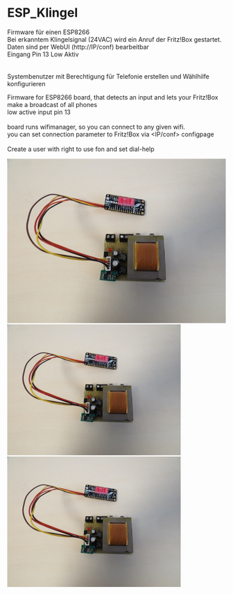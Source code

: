 # ESP_Klingel

Firmware für einen ESP8266<br>
Bei erkanntem Klingelsignal (24VAC) wird ein Anruf der Fritz!Box gestartet.<br>
Daten sind per WebUI (http://IP/conf) bearbeitbar<br>
Eingang Pin 13 Low Aktiv<br>
<br>
<br>
Systembenutzer mit Berechtigung für Telefonie erstellen und Wählhilfe konfigurieren<br>


Firmware for ESP8266 board, that detects an input and lets your Fritz!Box make a broadcast of all phones<br>
low active input pin 13<br>
<br>
board runs wifimanager, so you can connect to any given wifi.<br>
you can set connection parameter to Fritz!Box via <IP/conf> configpage<br>
<br>
Create a user with right to use fon and set dial-help<br>



<img src=images/ESPmodul01.png><br>
<img src=images/ESPmodul01.png width=400><br>
<img src=images/ESPmodul01.png width=400><br>